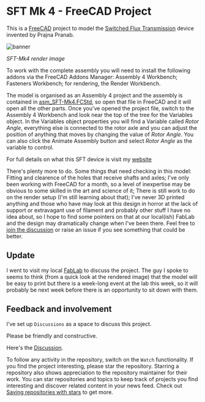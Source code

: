 # SFT Mk 4 - FreeCAD Project
This is a [FreeCAD](https://freecad.org/) project to model the [Switched Flux Transmission](https://tomboy-pink.co.uk/SFT/) device invented by Prajna Pranab.

![banner](https://github.com/prajna-pranab/SFT/assets/4018272/e9e57227-8d02-40ca-8918-856c4fa5faa2)

*SFT-Mk4 render image*

To work with the complete assembly you will need to install the following  addons via the FreeCAD Addons Manager: Assembly 4 Workbench; Fasteners Workbench; for rendering, the Render Workbench.

The model is organised as an Assembly 4 project and the assembly is contained in [asm_SFT-Mk4.FCStd](./asm_SFT-Mk4.FCStd), so open that file in FreeCAD and it will open all the other parts. Once you've opened the project file, switch to the Assembly 4 Workbench and look near the top of the tree for the Variables object. In the Variables object properties you will find a Variable called _Rotor Angle_, everything else is connected to the rotor axle and you can adjust the position of anything that moves by changing the value of _Rotor Angle_. You can also click the Animate Assembly button and select _Rotor Angle_ as the variable to control.

For full details on what this SFT device is visit my [website](https://tomboy-pink.co.uk/SFT/)

There's plenty more to do. Some things that need checking in this model: Fitting and clearence of the holes that receive shafts and axles; I've only been working with FreeCAD for a month, so a level of inexpertise may be obvious to some skilled in the art and science of it; There is still work to do on the render setup (I'm still learning about that); I've never 3D printed anything and those who have may look at this design in horror at the lack of support or extravagant use of filament and probably other stuff I have no idea about, so I hope to find some pointers on that at our local(ish) FabLab and the design may dramatically change when I've been there. Feel free to [join the discussion][Discussion] or raise an issue if you see something that could be better.

## Update

I went to visit my local [FabLab](https://www.fablabs.io/labs/fablabaldeiasdoxisto) to discuss the project. The guy I spoke to seems to think (from a quick look at the rendered image) that the model will be easy to print but there is a week-long event at the lab this week, so it will probably be next week before there is an opportunity to sit down with them.

## Feedback and involvement

I've set up `Discussions` as a space to discuss this project.

Please be friendly and constructive. 

Here's the [Discussion][Discussion].

To follow any activity in the repository, switch on the `Watch` functionality. If you find the project interesting, please star the repository. Starring a repository also shows appreciation to the repository maintainer for their work. You can star repositories and topics to keep track of projects you find interesting and discover related content in your news feed. Check out [Saving repositories with stars](https://docs.github.com/en/get-started/exploring-projects-on-github/saving-repositories-with-stars) to get more.

[Discussion]: https://github.com/prajna-pranab/SFT/discussions
